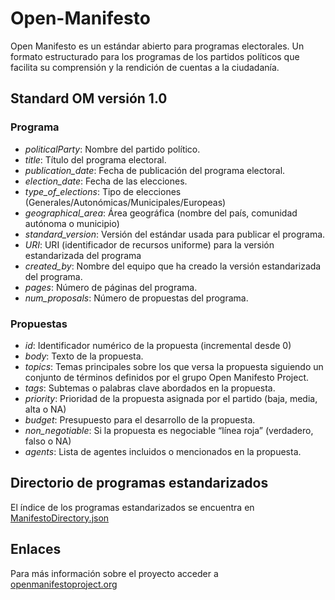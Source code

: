 # Open-Manifesto

Open Manifesto es un estándar abierto para programas electorales. Un formato estructurado para los programas de los partidos políticos que facilita su comprensión y la rendición de cuentas a la ciudadanía.

## Standard OM versión 1.0

### Programa

- *politicalParty*: Nombre del partido político.
- *title*: Título del programa electoral.
- *publication_date*: Fecha de publicación del programa electoral.
- *election_date*: Fecha de las elecciones.
- *type_of_elections*: Tipo de elecciones (Generales/Autonómicas/Municipales/Europeas)
- *geographical_area*: Área geográfica (nombre del país, comunidad autónoma o municipio)
- *standard_version*: Versión del estándar usada para publicar el programa.
- *URI*: URI (identificador de recursos uniforme) para la versión estandarizada del programa
- *created_by*: Nombre del equipo que ha creado la versión estandarizada del programa.
- *pages*: Número de páginas del programa.
- *num_proposals*: Número de propuestas del programa.

### Propuestas

- *id*: Identificador numérico de la propuesta (incremental desde 0)
- *body*: Texto de la propuesta.
- *topics*: Temas principales sobre los que versa la propuesta siguiendo un conjunto de términos definidos por el grupo Open Manifesto Project.
- *tags*: Subtemas o palabras clave abordados en la propuesta.
- *priority*: Prioridad de la propuesta asignada por el partido (baja, media, alta o NA)
- *budget*: Presupuesto para el desarrollo de la propuesta.
- *non_negotiable*: Si la propuesta es negociable “línea roja” (verdadero, falso o NA)
- *agents*: Lista de agentes incluidos o mencionados en la propuesta.

## Directorio de programas estandarizados

El índice de los programas estandarizados se encuentra en [ManifestoDirectory.json](https://github.com/open-manifesto-project/Open-Manifesto/blob/master/ManifestoDirectory.json)

## Enlaces

Para más información sobre el proyecto acceder a [openmanifestoproject.org](https://openmanifestoproject.org/)
